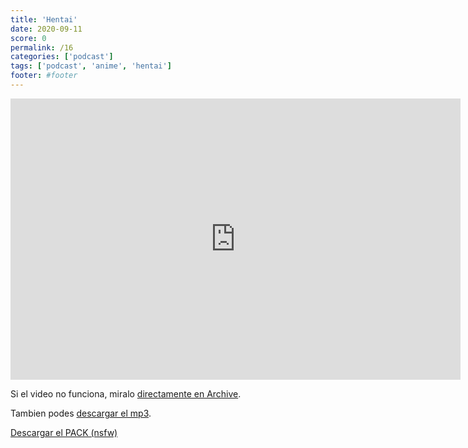 ```yaml
---
title: 'Hentai'
date: 2020-09-11
score: 0
permalink: /16
categories: ['podcast']
tags: ['podcast', 'anime', 'hentai']
footer: #footer
---
```


<center><iframe src="https://archive.org/embed/df-010" width="720" height="450" frameborder="0" webkitallowfullscreen="true" mozallowfullscreen="true" allowfullscreen></iframe></center>

Si el video no funciona, miralo [directamente en Archive](https://archive.org/details/df-010).

Tambien podes [descargar el mp3](https://anchor.fm/s/2ed233f8/podcast/play/19224323/https%3A%2F%2Fd3ctxlq1ktw2nl.cloudfront.net%2Fstaging%2F2020-8-7%2F10b5397c-3748-2398-2cc0-d72747fee68d.mp3).

[Descargar el PACK (nsfw)](https://imgur.com/a/3nJlMXR)
